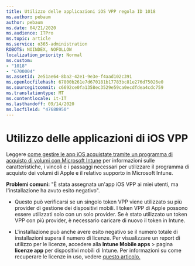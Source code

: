 ```yaml
---
title: Utilizzo delle applicazioni iOS VPP regola ID 1018
ms.author: pebaum
author: pebaum
ms.date: 04/21/2020
ms.audience: ITPro
ms.topic: article
ms.service: o365-administration
ROBOTS: NOINDEX, NOFOLLOW
localization_priority: Normal
ms.custom:
- "1018"
- "6700004"
ms.assetid: 2e51ae64-8ba2-42e1-9e3e-f4aad102c391
ms.openlocfilehash: 67800b261e7d670181b17783bc81e276d75026e0
ms.sourcegitcommit: c6692ce0fa1358ec3529e59ca0ecdfdea4cdc759
ms.translationtype: MT
ms.contentlocale: it-IT
ms.lasthandoff: 09/14/2020
ms.locfileid: "47688950"
---
```

# <a name="working-with-ios-vpp-applications"></a>Utilizzo delle applicazioni di iOS VPP

Leggere [come gestire le app iOS acquistate tramite un programma di acquisto di volumi con Microsoft Intune](https://docs.microsoft.com/intune/vpp-apps-ios) per informazioni sulle caratteristiche, i vincoli e i passaggi necessari per utilizzare il programma di acquisto dei volumi di Apple e il relativo supporto in Microsoft Intune.
  
 **Problemi comuni:** "È stata assegnata un'app iOS VPP ai miei utenti, ma l'installazione ha avuto esito negativo".
  
- Questo può verificarsi se un singolo token VPP viene utilizzato su più provider di gestione dei dispositivi mobili. I token VPP di Apple possono essere utilizzati solo con un solo provider. Se è stato utilizzato un token VPP con più provider, è necessario caricare di nuovo il token in Intune.

- L'installazione può anche avere esito negativo se il numero totale di installazioni supera il numero di licenze. Per visualizzare un report di utilizzo per le licenze, accedere alla **Intune Mobile apps** \> pagina **licenze app** per dispositivi mobili di Intune. Per informazioni su come recuperare le licenze in uso, vedere [questo articolo.](https://docs.microsoft.com/intune/vpp-apps-ios#revoking-app-licenses-and-deleting-tokens)
